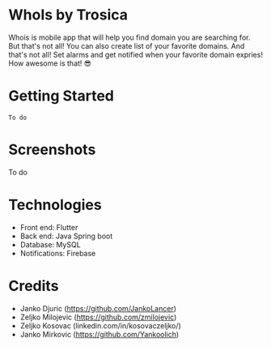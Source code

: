 # WhoIs by Trosica
Whois is mobile app that will help you find domain you are searching for. But that's not all! You can also create list of your favorite domains. And that's not all! Set alarms and get notified when your favorite domain expries! How awesome is that! :sunglasses:

# Getting Started
```
To do
```
# Screenshots
To do

# Technologies
- Front end: Flutter
- Back end: Java Spring boot
- Database: MySQL
- Notifications: Firebase

# Credits
- Janko Djuric (https://github.com/JankoLancer)
- Zeljko Milojevic (https://github.com/zmilojevic)
- Zeljko Kosovac (linkedin.com/in/kosovaczeljko/)
- Janko Mirkovic (https://github.com/Yankoolich)

